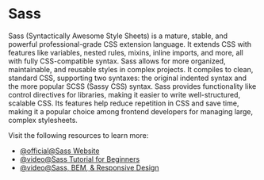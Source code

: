 # Sass

Sass (Syntactically Awesome Style Sheets) is a mature, stable, and powerful professional-grade CSS extension language. It extends CSS with features like variables, nested rules, mixins, inline imports, and more, all with fully CSS-compatible syntax. Sass allows for more organized, maintainable, and reusable styles in complex projects. It compiles to clean, standard CSS, supporting two syntaxes: the original indented syntax and the more popular SCSS (Sassy CSS) syntax. Sass provides functionality like control directives for libraries, making it easier to write well-structured, scalable CSS. Its features help reduce repetition in CSS and save time, making it a popular choice among frontend developers for managing large, complex stylesheets.

Visit the following resources to learn more:

- [@official@Sass Website](https://sass-lang.com/)
- [@video@Sass Tutorial for Beginners](https://www.youtube.com/watch?v=_a5j7KoflTs)
- [@video@Sass, BEM, & Responsive Design](https://www.youtube.com/watch?v=jfMHA8SqUL4)
